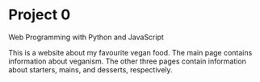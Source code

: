 # Project 0

Web Programming with Python and JavaScript

This is a website about my favourite vegan food. The main page contains information about veganism. The other three pages contain information about starters, mains, and desserts, respectively.
